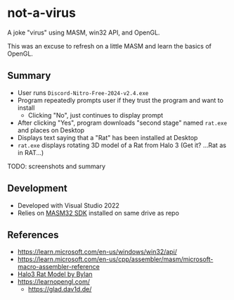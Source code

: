 # not-a-virus

A joke "virus" using MASM, win32 API, and OpenGL.

This was an excuse to refresh on a little MASM and learn the basics of OpenGL.

## Summary

- User runs `Discord-Nitro-Free-2024-v2.4.exe`
- Program repeatedly prompts user if they trust the program and want to install
  - Clicking "No", just continues to display prompt
- After clicking "Yes", program downloads "second stage" named `rat.exe` and places on Desktop
- Displays text saying that a "Rat" has been installed at Desktop
- `rat.exe` displays rotating 3D model of a Rat from Halo 3 (Get it? ...Rat as in RAT...)

TODO: screenshots and summary

## Development

- Developed with Visual Studio 2022
- Relies on [MASM32 SDK](https://masm32.com/) installed on same drive as repo

## References

- https://learn.microsoft.com/en-us/windows/win32/api/
- https://learn.microsoft.com/en-us/cpp/assembler/masm/microsoft-macro-assembler-reference
- [Halo3 Rat Model by Bylan](https://sketchfab.com/3d-models/halo-3-the-god-rat-e1853357d88545c9ab33e069641bc65c)
- https://learnopengl.com/
  - https://glad.dav1d.de/
